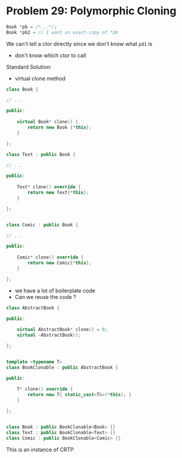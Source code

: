 # Problem 29: Polymorphic Cloning 

``` C++
Book *pb = /*...*/;
Book *pb2 = // I want an exact-copy of *pb 
```


We can't tell a ctor directly since we don't know what `pd1` is 
- don't know which ctor to call 

Standard Solution: 
- virtual clone method 

``` C++
class Book {

// ...

public:
    
    virtual Book* clone() {
        return new Book {*this};
    }

};

class Text : public Book {

// ...

public:
    
    Text* clone() override {
        return new Text{*this};
    }

};


class Comic : public Book {

// ...

public:
    
    Comic* clone() override {
        return new Comic{*this};
    }

};
```

- we have a lot of boilerplate code 
- Can we reuse the code ? 

``` C++
class AbstractBook { 

public:
    
    virtual AbstractBook* clone() = 0;
    virtual ~AbstractBook();

};


template <typename T>
class BookClonable : public AbstractBook {

public:
    
    T* clone() override {
        return new T{ static_cast<T&>(*this); }
    }

};


class Book : public BookClonable<Book> {}
class Text : public BookClonable<Text> {}
class Comic : public BookClonable<Comic> {}

```


This is an instance of CRTP 





